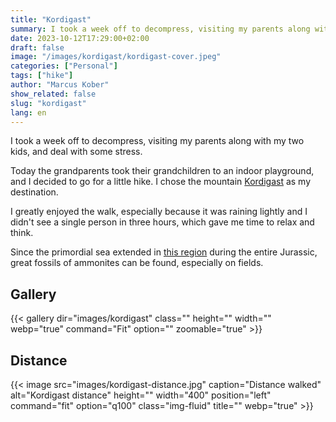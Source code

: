 ```yaml
---
title: "Kordigast"
summary: I took a week off to decompress, visiting my parents along with my two kids, and deal with some stress.
date: 2023-10-12T17:29:00+02:00
draft: false
image: "/images/kordigast/kordigast-cover.jpeg"
categories: ["Personal"]
tags: ["hike"]
author: "Marcus Kober"
show_related: false
slug: "kordigast"
lang: en
---
```


I took a week off to decompress, visiting my parents along with my two kids, and deal with some stress.

Today the grandparents took their grandchildren to an indoor playground, and I decided to go for a little hike. I chose the mountain [Kordigast](https://en.wikipedia.org/wiki/Kordigast) as my destination.

I greatly enjoyed the walk, especially because it was raining lightly and I didn't see a single person in three hours, which gave me time to relax and think.

Since the primordial sea extended in [this region](https://en.wikipedia.org/wiki/Upper_Franconia) during the entire Jurassic, great fossils of ammonites can be found, especially on fields.

## Gallery

{{< gallery dir="images/kordigast" class="" height="" width="" webp="true" command="Fit" option="" zoomable="true" >}}

## Distance

{{< image src="images/kordigast-distance.jpg" caption="Distance walked" alt="Kordigast distance" height="" width="400" position="left" command="fit" option="q100" class="img-fluid" title="" webp="true" >}}
